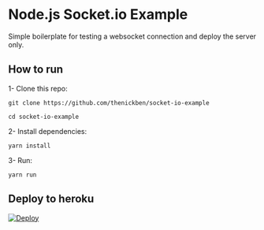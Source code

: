 # Node.js Socket.io Example

Simple boilerplate for testing a websocket connection and deploy the server only.

## How to run

1- Clone this repo:

`git clone https://github.com/thenickben/socket-io-example`

`cd socket-io-example`

2- Install dependencies:

`yarn install`

3- Run:

`yarn run`

## Deploy to heroku

[![Deploy](https://www.herokucdn.com/deploy/button.svg)](https://heroku.com/deploy)
